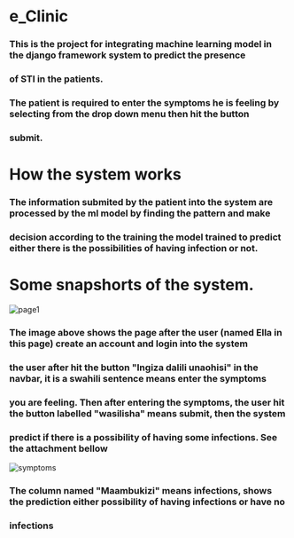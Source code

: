 # e_Clinic
### This is the project for integrating machine learning model in the django framework system to predict the presence 
### of STI in the patients.
### The patient is required to enter the symptoms he is feeling by selecting from the drop down menu then hit the button
### submit.
# How the system works
### The information submited by the patient into the system are processed by the ml model by finding the pattern and make 
### decision according to the training the model trained to predict either there is the possibilities of having infection or not.
# Some snapshorts of the system.
![page1](https://github.com/user-attachments/assets/cd07ec8c-f29a-444f-9180-29b21d48ff61)
### The image above shows the page after the user (named Ella in this page) create an account and login into the system
### the user after hit the button "Ingiza dalili unaohisi" in the navbar, it is a swahili sentence means enter the symptoms 
### you are feeling. Then after entering the symptoms, the user hit the button labelled "wasilisha" means submit, then the system
### predict if there is a possibility of having some infections. See the attachment bellow
![symptoms](https://github.com/user-attachments/assets/c67d4fae-3f93-429c-af1b-69b5572e51ef)
### The column named "Maambukizi" means infections, shows the prediction either possibility of having infections or have no 
### infections

